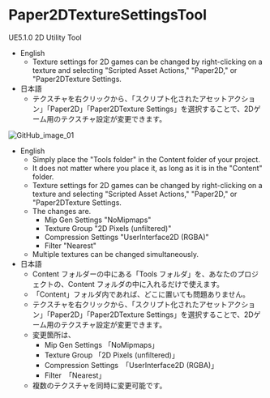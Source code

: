 # Paper2DTextureSettingsTool
UE5.1.0 2D Utility Tool

- English
    - Texture settings for 2D games can be changed by right-clicking on a texture and selecting "Scripted Asset Actions," "Paper2D," or "Paper2DTexture Settings.
- 日本語
    - テクスチャを右クリックから、「スクリプト化されたアセットアクション」「Paper2D」「Paper2DTexture Settings」を選択することで、2Dゲーム用のテクスチャ設定が変更できます。
    

![GitHub_image_01](https://user-images.githubusercontent.com/62424367/212044053-0f5764df-d5b9-4d3c-99fa-c3ef01ededab.jpg)

- English
    - Simply place the "Tools folder" in the Content folder of your project.
    - It does not matter where you place it, as long as it is in the "Content" folder.
    - Texture settings for 2D games can be changed by right-clicking on a texture and selecting "Scripted Asset Actions," "Paper2D," or "Paper2DTexture Settings.
    - The changes are.
        - Mip Gen Settings "NoMipmaps"
        - Texture Group "2D Pixels (unfiltered)"
        - Compression Settings "UserInterface2D (RGBA)"
        - Filter "Nearest"
    - Multiple textures can be changed simultaneously.
- 日本語
    - Content フォルダーの中にある「Tools フォルダ」を、あなたのプロジェクトの、Content フォルダの中に入れるだけで使えます。
    - 「Content」フォルダ内であれば、どこに置いても問題ありません。
    - テクスチャを右クリックから、「スクリプト化されたアセットアクション」「Paper2D」「Paper2DTexture Settings」を選択することで、2Dゲーム用のテクスチャ設定が変更できます。
    - 変更箇所は、
        - Mip Gen Settings 「NoMipmaps」
        - Texture Group 「2D Pixels (unfiltered)」
        - Compression Settings　「UserInterface2D (RGBA)」
        - Filter　「Nearest」
    - 複数のテクスチャを同時に変更可能です。
